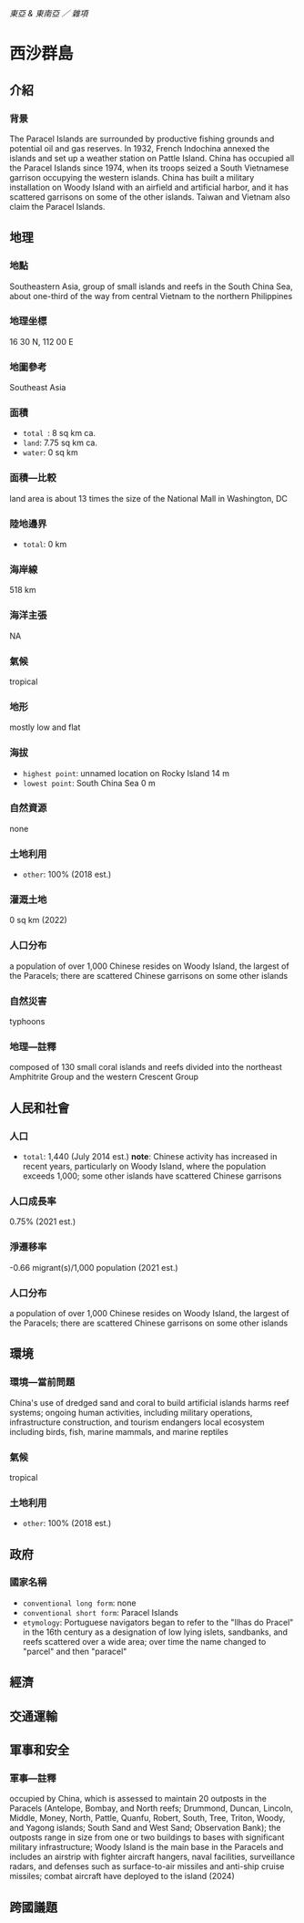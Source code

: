 _東亞 & 東南亞 ／ 雜項_

# 西沙群島

## 介紹

### 背景
The Paracel Islands are surrounded by productive fishing grounds and potential oil and gas reserves. In 1932, French Indochina annexed the islands and set up a weather station on Pattle Island. China has occupied all the Paracel Islands since 1974, when its troops seized a South Vietnamese garrison occupying the western islands. China has built a military installation on Woody Island with an airfield and artificial harbor, and it has scattered garrisons on some of the other islands. Taiwan and Vietnam also claim the Paracel Islands.

## 地理

### 地點
Southeastern Asia, group of small islands and reefs in the South China Sea, about one-third of the way from central Vietnam to the northern Philippines

### 地理坐標
16 30 N, 112 00 E

### 地圖參考
Southeast Asia

### 面積
- `total `: 8 sq km ca.
- `land`: 7.75 sq km ca.
- `water`: 0 sq km

### 面積—比較
land area is about 13 times the size of the National Mall in Washington, DC

### 陸地邊界
- `total`: 0 km

### 海岸線
518 km

### 海洋主張
NA

### 氣候
tropical

### 地形
mostly low and flat

### 海拔
- `highest point`: unnamed location on Rocky Island 14 m
- `lowest point`: South China Sea 0 m

### 自然資源
none

### 土地利用
- `other`: 100% (2018 est.)

### 灌溉土地
0 sq km (2022)

### 人口分布
a population of over 1,000 Chinese resides on Woody Island, the largest of the Paracels; there are scattered Chinese garrisons on some other islands

### 自然災害
typhoons

### 地理—註釋
composed of 130 small coral islands and reefs divided into the northeast Amphitrite Group and the western Crescent Group

## 人民和社會

### 人口
- `total`: 1,440 (July 2014 est.)
**note**:  Chinese activity has increased in recent years, particularly on Woody Island, where the population exceeds 1,000; some other islands have scattered Chinese garrisons

### 人口成長率
0.75% (2021 est.)

### 淨遷移率
-0.66 migrant(s)/1,000 population (2021 est.)

### 人口分布
a population of over 1,000 Chinese resides on Woody Island, the largest of the Paracels; there are scattered Chinese garrisons on some other islands

## 環境

### 環境—當前問題
China's use of dredged sand and coral to build artificial islands harms reef systems; ongoing human activities, including military operations, infrastructure construction, and tourism endangers local ecosystem including birds, fish, marine mammals, and marine reptiles

### 氣候
tropical

### 土地利用
- `other`: 100% (2018 est.)

## 政府

### 國家名稱
- `conventional long form`: none
- `conventional short form`: Paracel Islands
- `etymology`: Portuguese navigators began to refer to the "Ilhas do Pracel" in the 16th century as a designation of low lying islets, sandbanks, and reefs scattered over a wide area; over time the name changed to "parcel" and then "paracel"

## 經濟

## 交通運輸

## 軍事和安全

### 軍事—註釋
occupied by China, which is assessed to maintain 20 outposts in the Paracels (Antelope, Bombay, and North reefs; Drummond, Duncan, Lincoln, Middle, Money, North, Pattle, Quanfu, Robert, South, Tree, Triton, Woody, and Yagong islands; South Sand and West Sand; Observation Bank); the outposts range in size from one or two buildings to bases with significant military infrastructure; Woody Island is the main base in the Paracels and includes an airstrip with fighter aircraft hangers, naval facilities, surveillance radars, and defenses such as surface-to-air missiles and anti-ship cruise missiles; combat aircraft have deployed to the island (2024)

## 跨國議題

